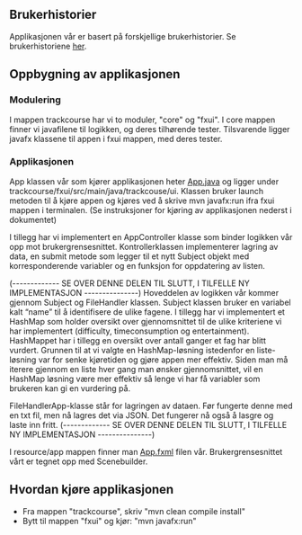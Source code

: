 ## Brukerhistorier
Applikasjonen vår er basert på forskjellige brukerhistorier. Se brukerhistoriene [her](brukerhistorier.md).

## Oppbygning av applikasjonen
### Modulering
I mappen trackcourse har vi to moduler, "core" og "fxui". I core mappen finner vi javafilene til logikken, og deres tilhørende tester. Tilsvarende ligger javafx klassene til appen i fxui mappen, med deres tester. 

### Applikasjonen
App klassen vår som kjører applikasjonen heter [App.java](../../trackcourse/fxui/src/main/java/trackcourse/ui/App.java) og ligger under trackcourse/fxui/src/main/java/trackcouse/ui. Klassen bruker launch metoden til å kjøre appen og kjøres ved å skrive mvn javafx:run ifra fxui mappen i terminalen. (Se instruksjoner for kjøring av applikasjonen nederst i dokumentet)

I tillegg har vi implementert en AppController klasse som binder logikken vår opp mot brukergrensesnittet. Kontrollerklassen implementerer lagring av data, en submit metode som legger til et nytt Subject objekt med korresponderende variabler og en funksjon for oppdatering av listen.

(------------- SE OVER DENNE DELEN TIL SLUTT, I TILFELLE NY IMPLEMENTASJON ---------------)
Hoveddelen av logikken vår kommer gjennom Subject og FileHandler klassen. Subject klassen bruker en variabel kalt “name” til å identifisere de ulike fagene. I tillegg har vi implementert et HashMap som holder oversikt over gjennomsnittet til de ulike kriteriene vi har implementert (difficulty, timeconsumption og entertainment). HashMappet har i tillegg en oversikt over antall ganger et fag har blitt vurdert. 
Grunnen til at vi valgte en HashMap-løsning istedenfor en liste-løsning var for senke kjøretiden og gjøre appen mer effektiv. Siden man må iterere gjennom en liste hver gang man ønsker gjennomsnittet, vil en HashMap løsning være mer effektiv så lenge vi har få variabler som brukeren kan gi en vurdering på.

FileHandlerApp-klasse står for lagringen av dataen. Før fungerte denne med en txt fil, men nå lagres det via JSON. Det fungerer nå også å lasgre og laste inn fritt.
(------------- SE OVER DENNE DELEN TIL SLUTT, I TILFELLE NY IMPLEMENTASJON ---------------)

I resource/app mappen finner man [App.fxml](../../trackcourse/fxui/src/main/resources/trackcourse/ui/App.fxml) filen vår. Brukergrensesnittet vårt er tegnet opp med Scenebuilder. 

## Hvordan kjøre applikasjonen
* Fra mappen "trackcourse", skriv "mvn clean compile install"
* Bytt til mappen "fxui" og kjør: "mvn javafx:run"